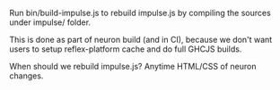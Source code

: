 Run bin/build-impulse.js to rebuild impulse.js by compiling the sources under impulse/ folder.

This is done as part of neuron build (and in CI), because we don't want users to setup reflex-platform cache and do full GHCJS builds.

When should we rebuild impulse.js? Anytime HTML/CSS of neuron changes.